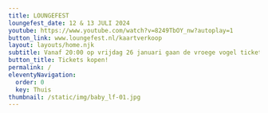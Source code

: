 ```yaml
---
title: LOUNGEFEST
loungefest_date: 12 & 13 JULI 2024
youtube: https://www.youtube.com/watch?v=8249TbOY_nw?autoplay=1
button_link: www.loungefest.nl/kaartverkoop
layout: layouts/home.njk
subtitle: Vanaf 20:00 op vrijdag 26 januari gaan de vroege vogel tickets in de verkoop!
button_title: Tickets kopen!
permalink: /
eleventyNavigation:
  order: 0
  key: Thuis
thumbnail: /static/img/baby_lf-01.jpg
---
```

